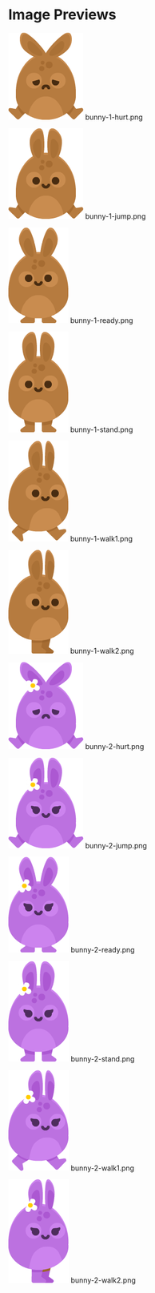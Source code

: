 # Image Previews

![bunny-1-hurt.png](bunny-1-hurt.png) bunny-1-hurt.png

![bunny-1-jump.png](bunny-1-jump.png) bunny-1-jump.png

![bunny-1-ready.png](bunny-1-ready.png) bunny-1-ready.png

![bunny-1-stand.png](bunny-1-stand.png) bunny-1-stand.png

![bunny-1-walk1.png](bunny-1-walk1.png) bunny-1-walk1.png

![bunny-1-walk2.png](bunny-1-walk2.png) bunny-1-walk2.png

![bunny-2-hurt.png](bunny-2-hurt.png) bunny-2-hurt.png

![bunny-2-jump.png](bunny-2-jump.png) bunny-2-jump.png

![bunny-2-ready.png](bunny-2-ready.png) bunny-2-ready.png

![bunny-2-stand.png](bunny-2-stand.png) bunny-2-stand.png

![bunny-2-walk1.png](bunny-2-walk1.png) bunny-2-walk1.png

![bunny-2-walk2.png](bunny-2-walk2.png) bunny-2-walk2.png

